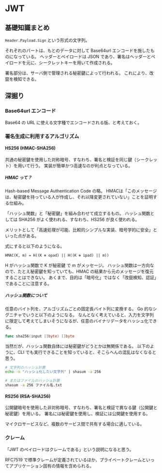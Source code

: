 # JWT

## 基礎知識まとめ

`Header.Payload.Sign` という形式の文字列。

それぞれのパートは、もとのデータに対して Base64url エンコードを施したものになっている。
ヘッダーとペイロードは JSON であり、署名はヘッダーとペイロードを元に、シークレットキーを用いて作成される。

署名部分は、サーバ側で管理される秘密鍵によって行われる。
これにより、改竄を検知できる。

## 深掘り

### Base64url エンコード

Base64 の URL に使える文字種でエンコードされる版、と考えておく。

### 署名生成に利用するアルゴリズム

#### HS256 (HMAC-SHA256)

共通の秘密鍵を使用した対称暗号、すなわち、署名と検証を同じ鍵（シークレット）を用いて行う。
実装が簡単かつ高速なのが利点となっている。

##### HMAC って？

Hash-based Message Authentication Code の略。
HMACは「このメッセージは、秘密鍵を持っている人が作成し、それ以降変更されていない」ことを証明する仕組み。

「ハッシュ関数」と「秘密鍵」を組み合わせて成立するもの。
ハッシュ関数としては SHA256 がよく使われる、すなわち、HS256 が良く使われる。

メリットとして「高速処理が可能、比較的シンプルな実装、暗号学的に安全」といった点がある。

式にすると以下のようになる。

```txt
HMAC(K, m) = H((K ⊕ opad) || H((K ⊕ ipad) || m))
```

H がハッシュ関数で K が秘密鍵 で m がメッセージ。
ハッシュ関数は一方向なので、たとえ秘密鍵を知っていても、HMAC の結果から元のメッセージを復元することはできない。
あくまで、目的は「暗号化」ではなく「改竄検知、認証」であることに注意する。

##### ハッシュ関数について

任意のバイト列を、アルゴリズムごとの固定長バイト列に変換する。
Go 的なシグニチャでいうと以下のようになる。
なんとなく考えていると、入力を文字列に限定して考えてしまいそうになるが、任意のバイナリデータをハッシュ化できる。

```go
func sha256(input []byte) []byte
```

当然だが、ハッシュ関数自体には秘密鍵がどうとかは無関係である。
以下のように、CLI でも実行できることを知っていると、そこらへんの混乱はなくなると思う。

```sh
# 文字列のハッシュ計算
echo -n "ハッシュ化したい文字列" | shasum -a 256

# またはファイルのハッシュ計算
shasum -a 256 ファイル名.txt
```

#### RS256 (RSA-SHA256)

公開鍵暗号を使用した非対称暗号、すなわち、署名と検証で異なる鍵（公開鍵と秘密鍵）を用いる。
署名には秘密鍵を使用し、検証には公開鍵を使用する。

マイクロサービスなど、複数のサービス間で共有する場合に適している。

### クレーム

「JWT のペイロードはクレームである」という説明になると思う。

RFC7519 で標準クレームが定義されているほか、プライベートクレームといってアプリケーション固有の情報を含められる。

